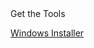 <div class="panel panel-primary hidden-sm">
<div class="panel-heading">Get the Tools</div>
	<p>
		<a href="http://go.microsoft.com/?linkid=9811175&amp;clcid=0x409" class="btn btn-success">Windows Installer</a>
	</p>
</div>